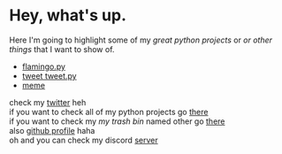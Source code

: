 # Hey, what's up.
Here I'm going to highlight some of my *great python projects* or *or other things* that I want to show of.<br/>

- [flamingo.py](/flamingo.md)
- [tweet tweet.py](/tweet.md)
- [meme](/dalejdalej.html)

check my [twitter](https://twitter.com/XMASTEr1432) heh<br/>
if you want to check all of my python projects go [there](https://github.com/XMASTEr1432/python-code)<br/>
if you want to check my *my trash bin* named other go [there](https://github.com/XMASTEr1432/other)<br/>
also [github profile](https://github.com/XMASTEr1432/) haha<br>
oh and you can check my discord [server](https://discord.gg/yACNHhjUz2)
